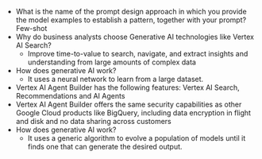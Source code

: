 - What is the name of the prompt design approach in which you provide the model examples to establish a pattern, together with your prompt? Few-shot
- Why do business analysts choose Generative AI technologies like Vertex AI Search?
  - Improve time-to-value to search, navigate, and extract insights and understanding from large amounts of complex data
- How does generative AI work?
  - It uses a neural network to learn from a large dataset.
- Vertex AI Agent Builder has the following features: Vertex AI Search, Recommendations and AI Agents
- Vertex AI Agent Builder offers the same security capabilities as other Google Cloud products like BigQuery, including data encryption in flight and disk and no data sharing across customers
- How does generative AI work?
  - It uses a generic algorithm to evolve a population of models until it finds one that can generate the desired output.
